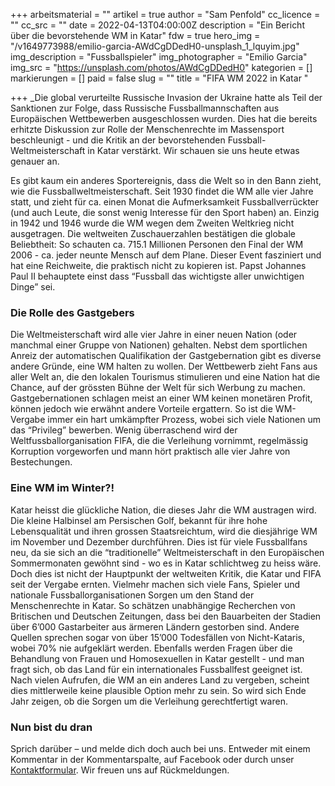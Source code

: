 +++
arbeitsmaterial = ""
artikel = true
author = "Sam Penfold"
cc_licence = ""
cc_src = ""
date = 2022-04-13T04:00:00Z
description = "Ein Bericht über die bevorstehende WM in Katar"
fdw = true
hero_img = "/v1649773988/emilio-garcia-AWdCgDDedH0-unsplash_1_lquyim.jpg"
img_description = "Fussballspieler"
img_photographer = "Emilio Garcia"
img_src = "https://unsplash.com/photos/AWdCgDDedH0"
kategorien = []
markierungen = []
paid = false
slug = ""
title = "FIFA WM 2022 in Katar "

+++
_Die global verurteilte Russische Invasion der Ukraine hatte als Teil der Sanktionen zur Folge, dass Russische Fussballmannschaften aus Europäischen Wettbewerben ausgeschlossen wurden. Dies hat die bereits erhitzte Diskussion zur Rolle der Menschenrechte im Massensport beschleunigt - und die Kritik an der bevorstehenden Fussball-Weltmeisterschaft in Katar verstärkt. Wir schauen sie uns heute etwas genauer an.

Es gibt kaum ein anderes Sportereignis, dass die Welt so in den Bann zieht, wie die Fussballweltmeisterschaft. Seit 1930 findet die WM alle vier Jahre statt, und zieht für ca. einen Monat die Aufmerksamkeit Fussballverrückter (und auch Leute, die sonst wenig Interesse für den Sport haben) an. Einzig in 1942 und 1946 wurde die WM wegen dem Zweiten Weltkrieg nicht ausgetragen. Die weltweiten Zuschauerzahlen bestätigen die globale Beliebtheit: So schauten ca. 715.1 Millionen Personen den Final der WM 2006 - ca. jeder neunte Mensch auf dem Plane. Dieser Event fasziniert und hat eine Reichweite, die praktisch nicht zu kopieren ist. Papst Johannes Paul II behauptete einst dass “Fussball das wichtigste aller unwichtigen Dinge” sei.

### Die Rolle des Gastgebers

Die Weltmeisterschaft wird alle vier Jahre in einer neuen Nation (oder manchmal einer Gruppe von Nationen) gehalten. Nebst dem sportlichen Anreiz der automatischen Qualifikation der Gastgebernation gibt es diverse andere Gründe, eine WM halten zu wollen. Der Wettbewerb zieht Fans aus aller Welt an, die den lokalen Tourismus stimulieren und eine Nation hat die Chance, auf der grössten Bühne der Welt für sich Werbung zu machen. Gastgebernationen schlagen meist an einer WM keinen monetären Profit, können jedoch wie erwähnt andere Vorteile ergattern. So ist die WM-Vergabe immer ein hart umkämpfter Prozess, wobei sich viele Nationen um das “Privileg” bewerben. Wenig überraschend wird der Weltfussballorganisation FIFA, die die Verleihung vornimmt, regelmässig Korruption vorgeworfen und mann hört praktisch alle vier Jahre von Bestechungen.

### Eine WM im Winter?!

Katar heisst die glückliche Nation, die dieses Jahr die WM austragen wird. Die kleine Halbinsel am Persischen Golf, bekannt für ihre hohe Lebensqualität und ihren grossen Staatsreichtum, wird die diesjährige WM im November und Dezember durchführen. Dies ist für viele Fussballfans neu, da sie sich an die “traditionelle” Weltmeisterschaft in den Europäischen Sommermonaten gewöhnt sind - wo es in Katar schlichtweg zu heiss wäre. Doch dies ist nicht der Hauptpunkt der weltweiten Kritik, die Katar und FIFA seit der Vergabe ernten. Vielmehr machen sich viele Fans, Spieler und nationale Fussballorganisationen Sorgen um den Stand der Menschenrechte in Katar. So schätzen unabhängige Recherchen von Britischen und Deutschen Zeitungen, dass bei den Bauarbeiten der Stadien über 6’000 Gastarbeiter aus ärmeren Ländern gestorben sind. Andere Quellen sprechen sogar von über 15’000 Todesfällen von Nicht-Kataris, wobei 70% nie aufgeklärt werden. Ebenfalls werden Fragen über die Behandlung von Frauen und Homosexuellen in Katar gestellt - und man fragt sich, ob das Land für ein internationales Fussballfest geeignet ist. Nach vielen Aufrufen, die WM an ein anderes Land zu vergeben, scheint dies mittlerweile keine plausible Option mehr zu sein. So wird sich Ende Jahr zeigen, ob die Sorgen um die Verleihung gerechtfertigt waren.

### Nun bist du dran

Sprich darüber – und melde dich doch auch bei uns. Entweder mit einem Kommentar in der Kommentarspalte, auf Facebook oder durch unser [Kontaktformular](https://www.chinderzytig.ch/kontakt/). Wir freuen uns auf Rückmeldungen.